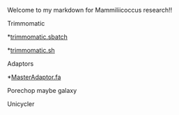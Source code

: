 Welcome to my markdown for Mammiliicoccus research!!

Trimmomatic

*[trimmomatic.sbatch](https://github.com/biol726314/MamiliicoccusResearch/blob/main/Scripts/trimmomatic.sbatch)

*[trimmomatic.sh](https://github.com/biol726314/MamiliicoccusResearch/blob/main/Scripts/trimmomatic.sh)

Adaptors

*[MasterAdaptor.fa](https://github.com/biol726314/MamiliicoccusResearch/blob/main/TrimmomaticAdapters/MasterAdaptor.fa)

Porechop
maybe galaxy

Unicycler
